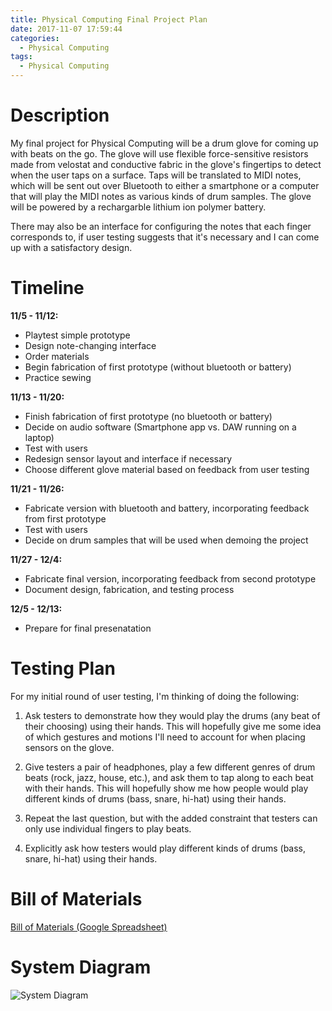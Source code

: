 ```yaml
---
title: Physical Computing Final Project Plan
date: 2017-11-07 17:59:44
categories:
  - Physical Computing
tags:
  - Physical Computing
---
```


# Description

My final project for Physical Computing will be a drum glove for coming up with beats on the go. The glove will use flexible force-sensitive resistors made from velostat and conductive fabric in the glove's fingertips to detect when the user taps on a surface. Taps will be translated to MIDI notes, which will be sent out over Bluetooth to either a smartphone or a computer that will play the MIDI notes as various kinds of drum samples. The glove will be powered by a rechargarble lithium ion polymer battery.

There may also be an interface for configuring the notes that each finger corresponds to, if user testing suggests that it's necessary and I can come up with a satisfactory design.

# Timeline

**11/5 - 11/12:**
  - Playtest simple prototype
  - Design note-changing interface
  - Order materials
  - Begin fabrication of first prototype (without bluetooth or battery)
  - Practice sewing

**11/13 - 11/20:**
  - Finish fabrication of first prototype (no bluetooth or battery)
  - Decide on audio software (Smartphone app vs. DAW running on a laptop)
  - Test with users
  - Redesign sensor layout and interface if necessary
  - Choose different glove material based on feedback from user testing

**11/21 - 11/26:**
  - Fabricate version with bluetooth and battery, incorporating feedback from first prototype
  - Test with users
  - Decide on drum samples that will be used when demoing the project

**11/27 - 12/4:**
  - Fabricate final version, incorporating feedback from second prototype
  - Document design, fabrication, and testing process

**12/5 - 12/13:**
  - Prepare for final presenatation

# Testing Plan

For my initial round of user testing, I'm thinking of doing the following:

1. Ask testers to demonstrate how they would play the drums (any beat of their choosing) using their hands. This will hopefully give me some idea of which gestures and motions I'll need to account for when placing sensors on the glove.

2. Give testers a pair of headphones, play a few different genres of drum beats (rock, jazz, house, etc.), and ask them to tap along to each beat with their hands. This will hopefully show me how people would play different kinds of drums (bass, snare, hi-hat) using their hands.

3. Repeat the last question, but with the added constraint that testers can only use individual fingers to play beats.

4. Explicitly ask how testers would play different kinds of drums (bass, snare, hi-hat) using their hands.

# Bill of Materials

[Bill of Materials (Google Spreadsheet)](https://docs.google.com/spreadsheets/d/1pSr1lqIqb1TvPRiayLr--hjtIsn_dDM-App7D0eQkfw/edit?usp=sharing)

# System Diagram

![System Diagram](https://lh5.googleusercontent.com/Lue7qF52Dc1UCECyuN890p-xdfjyFJxioWrQ6Du45-b9hlQ6MLZQAHdnHbcc3U0ruD8AYv44T33GbPVuWg7Z=w2560-h1264-rw)

